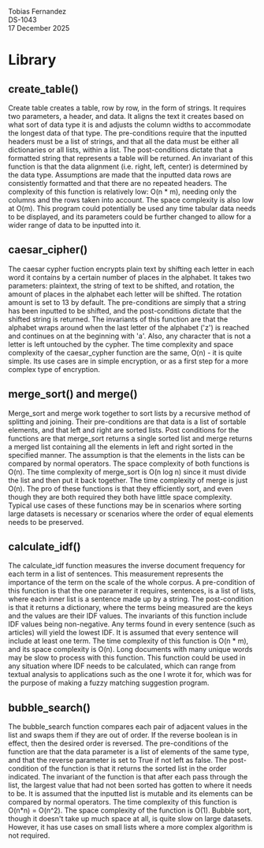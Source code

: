 Tobias Fernandez  
DS-1043  
17 December 2025  
# Library
## create_table()
Create table creates a table, row by row, in the form of strings. It requires two parameters, a header, and data. It aligns the text it creates based on what sort of data type it is and adjusts the column widths to accommodate the longest data of that type. The pre-conditions require that the inputted headers must be a list of strings, and that all the data must be either all dictionaries or all lists, within a list. The post-conditions dictate that a formatted string that represents a table will be returned. An invariant of this function is that the data alignment (i.e. right, left, center) is determined by the data type. Assumptions are made that the inputted data rows are consistently formatted and that there are no repeated headers. The complexity of this function is relatively low: O(n * m), needing only the columns and the rows taken into account. The space complexity is also low at O(m). This program could potentially be used any time tabular data needs to be displayed, and its parameters could be further changed to allow for a wider range of data to be inputted into it. 

## caesar_cipher()
The caesar cypher fuction encrypts plain text by shifting each letter in each word it contains by a certain number of places in the alphabet. It takes two parameters: plaintext, the string of text to be shifted, and rotation, the amount of places in the alphabet each letter will be shifted. The rotation amount is set to 13 by default. The pre-conditions are simply that a string has been inputted to be shifted, and the post-conditions dictate that the shifted string is returned. The invariants of this function are that the alphabet wraps around when the last letter of the alphabet ('z') is reached and continues on at the beginning with 'a'. Also, any character that is not a letter is left untouched by the cypher. The time complexity and space complexity of the caesar_cypher function are the same, O(n) - it is quite simple. Its use cases are in simple encryption, or as a first step for a more complex type of encryption. 	

## merge_sort() and merge()
Merge_sort and merge work together to sort lists by a recursive method of splitting and joining. Their pre-conditions are that data is a list of sortable elements, and that left and right are sorted lists. Post conditions for the functions are that merge_sort returns a single sorted list and merge returns a merged list containing all the elements in left and right sorted in the specified manner. The assumption is that the elements in the lists can be compared by normal operators. The space complexity of both functions is O(n). The time complexity of merge_sort is O(n log n) since it must divide the list and then put it back together. The time complexity of merge is just O(n). 
The pro of these functions is that they efficiently sort, and even though they are both required they both have little space complexity. Typical use cases of these functions may be in scenarios where sorting large datasets is necessary or scenarios where the order of equal elements needs to be preserved. 
## calculate_idf()
The calculate_idf function measures the inverse document frequency for each term in a list of sentences. This measurement represents the importance of the term on the scale of the whole corpus. A pre-condition of this function is that the one parameter it requires, sentences, is a list of lists, where each inner list is a sentence made up by a string. The post-condition is that it returns a dictionary, where the terms being measured are the keys and the values are their IDF values. The invariants of this function include IDF values being non-negative. Any terms found in every sentence (such as articles) will yield the lowest IDF. It is assumed that every sentence will include at least one term. The time complexity of this function is O(n * m), and its space complexity is O(n). Long documents with many unique words may be slow to process with this function. This function could be used in any situation where IDF needs to be calculated, which can range from textual analysis to applications such as the one I wrote it for, which was for the purpose of making a fuzzy matching suggestion program. 
## bubble_search()
The bubble_search function compares each pair of adjacent values in the list and swaps them if they are out of order. If the reverse boolean is in effect, then the desired order is reversed. The pre-conditions of the function are that the data parameter is a list of elements of the same type, and that the reverse parameter is set to True if not left as false. The post-condition of the function is that it returns the sorted list in the order indicated. The invariant of the function is that after each pass through the list, the largest value that had not been sorted has gotten to where it needs to be. It is assumed that the inputted list is mutable and its elements can be compared by normal operators. The time complexity of this function is O(n*n) = O(n^2). The space complexity of the function is O(1). Bubble sort, though it doesn't take up much space at all, is quite slow on large datasets. However, it has use cases on small lists where a more complex algorithm is not required. 
